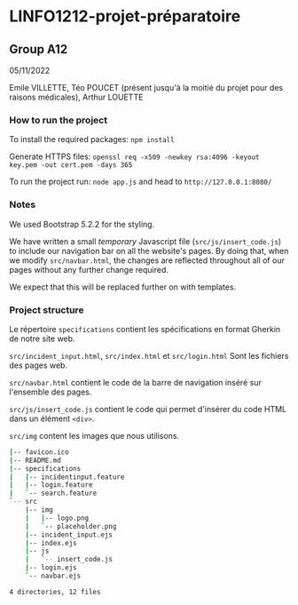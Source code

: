 # LINFO1212-projet-préparatoire

## Group A12

05/11/2022

Emile VILLETTE, Téo POUCET (présent jusqu'à la moitié du projet pour des raisons médicales), Arthur LOUETTE

### How to run the project
To install the required packages: `npm install`

Generate HTTPS files: `openssl req -x509 -newkey rsa:4096 -keyout key.pem -out cert.pem -days 365`

To run the project run: `node app.js` and head to `http://127.0.0.1:8080/` 

### Notes

We used Bootstrap 5.2.2 for the styling.

We have written a small *temporary* Javascript file (`src/js/insert_code.js`) to include our navigation bar on all the website's pages. By doing that, when we modify `src/navbar.html`, the changes are reflected throughout all of our pages without any further change required.

We expect that this will be replaced further on with templates.

### Project structure

Le répertoire `specifications` contient les spécifications en format Gherkin de notre site web.

`src/incident_input.html`, `src/index.html` et `src/login.html` Sont les fichiers des pages web.

`src/navbar.html` contient le code de la barre de navigation inséré sur l'ensemble des pages.

`src/js/insert_code.js` contient le code qui permet d'insérer du code HTML dans un élément `<div>`.

`src/img` content les images que nous utilisons.

```bash
|-- favicon.ico
|-- README.md
|-- specifications
|   |-- incidentinput.feature
|   |-- login.feature
|   `-- search.feature
`-- src
    |-- img
    |   |-- logo.png
    |   `-- placeholder.png
    |-- incident_input.ejs
    |-- index.ejs
    |-- js
    |   `-- insert_code.js
    |-- login.ejs
    `-- navbar.ejs

4 directories, 12 files
```
